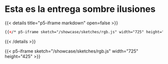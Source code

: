 # Esta es la entrega sombre ilusiones

{{< details title="p5-iframe markdown" open=false >}}
```html
{{</* p5-iframe sketch="/showcase/sketches/rgb.js" width="725" height="425 */>}}
```
{{< /details >}}

{{< p5-iframe sketch="/showcase/sketches/rgb.js" width="725" height="425" >}}



